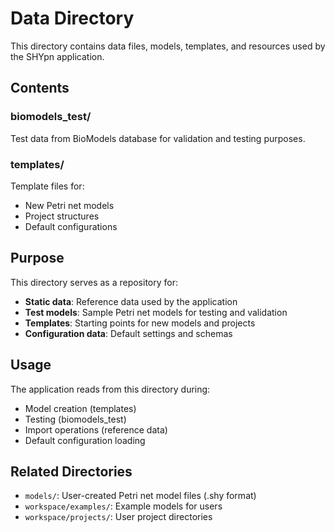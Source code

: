 # Data Directory

This directory contains data files, models, templates, and resources used by the SHYpn application.

## Contents

### biomodels_test/
Test data from BioModels database for validation and testing purposes.

### templates/
Template files for:
- New Petri net models
- Project structures
- Default configurations

## Purpose

This directory serves as a repository for:
- **Static data**: Reference data used by the application
- **Test models**: Sample Petri net models for testing and validation
- **Templates**: Starting points for new models and projects
- **Configuration data**: Default settings and schemas

## Usage

The application reads from this directory during:
- Model creation (templates)
- Testing (biomodels_test)
- Import operations (reference data)
- Default configuration loading

## Related Directories

- `models/`: User-created Petri net model files (.shy format)
- `workspace/examples/`: Example models for users
- `workspace/projects/`: User project directories